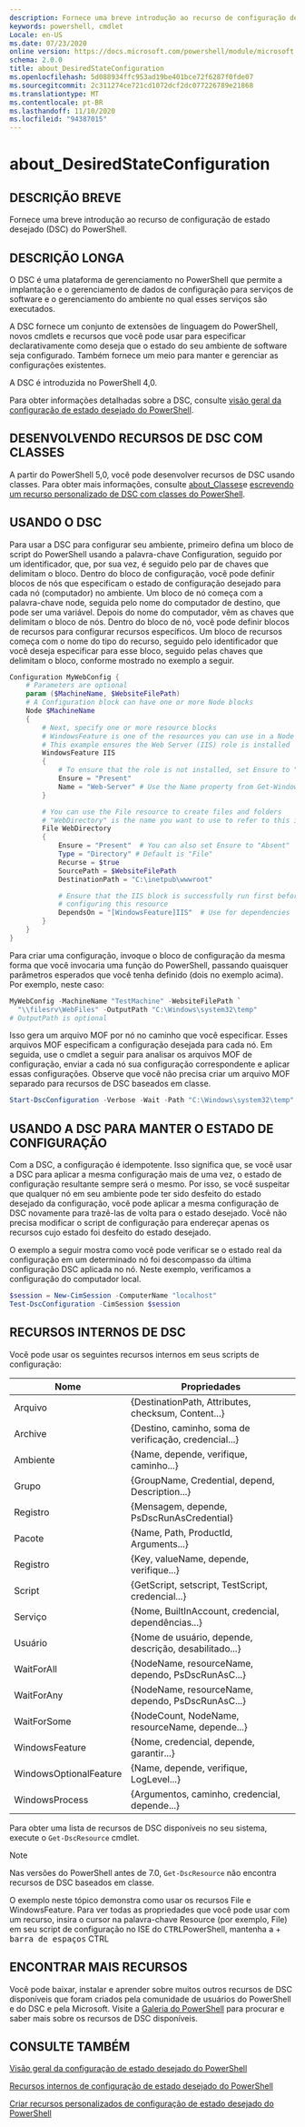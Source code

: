 ```yaml
---
description: Fornece uma breve introdução ao recurso de configuração de estado desejado (DSC) do PowerShell.
keywords: powershell, cmdlet
Locale: en-US
ms.date: 07/23/2020
online version: https://docs.microsoft.com/powershell/module/microsoft.powershell.core/about/about_desiredstateconfiguration?view=powershell-5.1&WT.mc_id=ps-gethelp
schema: 2.0.0
title: about_DesiredStateConfiguration
ms.openlocfilehash: 5d088934ffc953ad19be401bce72f6287f0fde07
ms.sourcegitcommit: 2c311274ce721cd1072dcf2dc077226789e21868
ms.translationtype: MT
ms.contentlocale: pt-BR
ms.lasthandoff: 11/10/2020
ms.locfileid: "94387015"
---
```

# <a name="about_desiredstateconfiguration"></a>about_DesiredStateConfiguration

## <a name="short-description"></a>DESCRIÇÃO BREVE

Fornece uma breve introdução ao recurso de configuração de estado desejado (DSC) do PowerShell.

## <a name="long-description"></a>DESCRIÇÃO LONGA

O DSC é uma plataforma de gerenciamento no PowerShell que permite a implantação e o gerenciamento de dados de configuração para serviços de software e o gerenciamento do ambiente no qual esses serviços são executados.

A DSC fornece um conjunto de extensões de linguagem do PowerShell, novos cmdlets e recursos que você pode usar para especificar declarativamente como deseja que o estado do seu ambiente de software seja configurado. Também fornece um meio para manter e gerenciar as configurações existentes.

A DSC é introduzida no PowerShell 4,0.

Para obter informações detalhadas sobre a DSC, consulte [visão geral da configuração de estado desejado do PowerShell](/powershell/scripting/dsc/overview/overview).

## <a name="developing-dsc-resources-with-classes"></a>DESENVOLVENDO RECURSOS DE DSC COM CLASSES

A partir do PowerShell 5,0, você pode desenvolver recursos de DSC usando classes.
Para obter mais informações, consulte [about_Classes](about_Classes.md)e [escrevendo um recurso personalizado de DSC com classes do PowerShell](/powershell/scripting/dsc/resources/authoringresourceclass).

## <a name="using-dsc"></a>USANDO O DSC

Para usar a DSC para configurar seu ambiente, primeiro defina um bloco de script do PowerShell usando a palavra-chave Configuration, seguido por um identificador, que, por sua vez, é seguido pelo par de chaves que delimitam o bloco. Dentro do bloco de configuração, você pode definir blocos de nós que especificam o estado de configuração desejado para cada nó (computador) no ambiente. Um bloco de nó começa com a palavra-chave node, seguida pelo nome do computador de destino, que pode ser uma variável. Depois do nome do computador, vêm as chaves que delimitam o bloco de nós. Dentro do bloco de nó, você pode definir blocos de recursos para configurar recursos específicos. Um bloco de recursos começa com o nome do tipo do recurso, seguido pelo identificador que você deseja especificar para esse bloco, seguido pelas chaves que delimitam o bloco, conforme mostrado no exemplo a seguir.

```powershell
Configuration MyWebConfig {
    # Parameters are optional
    param ($MachineName, $WebsiteFilePath)
    # A Configuration block can have one or more Node blocks
    Node $MachineName
    {
        # Next, specify one or more resource blocks
        # WindowsFeature is one of the resources you can use in a Node block
        # This example ensures the Web Server (IIS) role is installed
        WindowsFeature IIS
        {
            # To ensure that the role is not installed, set Ensure to "Absent"
            Ensure = "Present"
            Name = "Web-Server" # Use the Name property from Get-WindowsFeature
        }

        # You can use the File resource to create files and folders
        # "WebDirectory" is the name you want to use to refer to this instance
        File WebDirectory
        {
            Ensure = "Present"  # You can also set Ensure to "Absent"
            Type = "Directory" # Default is "File"
            Recurse = $true
            SourcePath = $WebsiteFilePath
            DestinationPath = "C:\inetpub\wwwroot"

            # Ensure that the IIS block is successfully run first before
            # configuring this resource
            DependsOn = "[WindowsFeature]IIS"  # Use for dependencies
        }
    }
}
```

Para criar uma configuração, invoque o bloco de configuração da mesma forma que você invocaria uma função do PowerShell, passando quaisquer parâmetros esperados que você tenha definido (dois no exemplo acima). Por exemplo, neste caso:

```powershell
MyWebConfig -MachineName "TestMachine" -WebsiteFilePath `
  "\\filesrv\WebFiles" -OutputPath "C:\Windows\system32\temp"
# OutputPath is optional
```

Isso gera um arquivo MOF por nó no caminho que você especificar. Esses arquivos MOF especificam a configuração desejada para cada nó. Em seguida, use o cmdlet a seguir para analisar os arquivos MOF de configuração, enviar a cada nó sua configuração correspondente e aplicar essas configurações. Observe que você não precisa criar um arquivo MOF separado para recursos de DSC baseados em classe.

```powershell
Start-DscConfiguration -Verbose -Wait -Path "C:\Windows\system32\temp"
```

## <a name="using-dsc-to-maintain-configuration-state"></a>USANDO A DSC PARA MANTER O ESTADO DE CONFIGURAÇÃO

Com a DSC, a configuração é idempotente. Isso significa que, se você usar a DSC para aplicar a mesma configuração mais de uma vez, o estado de configuração resultante sempre será o mesmo. Por isso, se você suspeitar que qualquer nó em seu ambiente pode ter sido desfeito do estado desejado da configuração, você pode aplicar a mesma configuração de DSC novamente para trazê-las de volta para o estado desejado. Você não precisa modificar o script de configuração para endereçar apenas os recursos cujo estado foi desfeito do estado desejado.

O exemplo a seguir mostra como você pode verificar se o estado real da configuração em um determinado nó foi descompasso da última configuração DSC aplicada no nó. Neste exemplo, verificamos a configuração do computador local.

```powershell
$session = New-CimSession -ComputerName "localhost"
Test-DscConfiguration -CimSession $session
```

## <a name="built-in-dsc-resources"></a>RECURSOS INTERNOS DE DSC

Você pode usar os seguintes recursos internos em seus scripts de configuração:

|Nome                  |Propriedades                                         |
|----------------------|---------------------------------------------------|
|Arquivo                  |{DestinationPath, Attributes, checksum, Content...}|
|Archive               |{Destino, caminho, soma de verificação, credencial...}       |
|Ambiente           |{Name, depende, verifique, caminho...}                 |
|Grupo                 |{GroupName, Credential, depend, Description...} |
|Registro                   |{Mensagem, depende, PsDscRunAsCredential}         |
|Pacote               |{Name, Path, ProductId, Arguments...}              |
|Registro              |{Key, valueName, depende, verifique...}             |
|Script                |{GetScript, setscript, TestScript, credencial...}  |
|Serviço               |{Nome, BuiltInAccount, credencial, dependências...}|
|Usuário                  |{Nome de usuário, depende, descrição, desabilitado...}    |
|WaitForAll            |{NodeName, resourceName, dependo, PsDscRunAsC...}|
|WaitForAny            |{NodeName, resourceName, dependo, PsDscRunAsC...}|
|WaitForSome           |{NodeCount, NodeName, resourceName, depende...}  |
|WindowsFeature        |{Nome, credencial, depende, garantir...}           |
|WindowsOptionalFeature|{Name, depende, verifique, LogLevel...}             |
|WindowsProcess        |{Argumentos, caminho, credencial, depende...}        |

Para obter uma lista de recursos de DSC disponíveis no seu sistema, execute o `Get-DscResource` cmdlet.

> [!NOTE]
> Nas versões do PowerShell antes de 7.0, `Get-DscResource` não encontra recursos de DSC baseados em classe.

O exemplo neste tópico demonstra como usar os recursos File e WindowsFeature. Para ver todas as propriedades que você pode usar com um recurso, insira o cursor na palavra-chave Resource (por exemplo, File) em seu script de configuração no ISE do <kbd>CTRL</kbd>PowerShell, mantenha a + <kbd>barra de espaços</kbd> CTRL

## <a name="find-more-resources"></a>ENCONTRAR MAIS RECURSOS

Você pode baixar, instalar e aprender sobre muitos outros recursos de DSC disponíveis que foram criados pela comunidade de usuários do PowerShell e do DSC e pela Microsoft. Visite a [Galeria do PowerShell](https://www.powershellgallery.com/) para procurar e saber mais sobre os recursos de DSC disponíveis.

## <a name="see-also"></a>CONSULTE TAMBÉM

[Visão geral da configuração de estado desejado do PowerShell](/powershell/scripting/dsc/overview/overview)

[Recursos internos de configuração de estado desejado do PowerShell](/powershell/scripting/dsc/resources/resources)

[Criar recursos personalizados de configuração de estado desejado do PowerShell](/powershell/scripting/dsc/resources/authoringResource)
